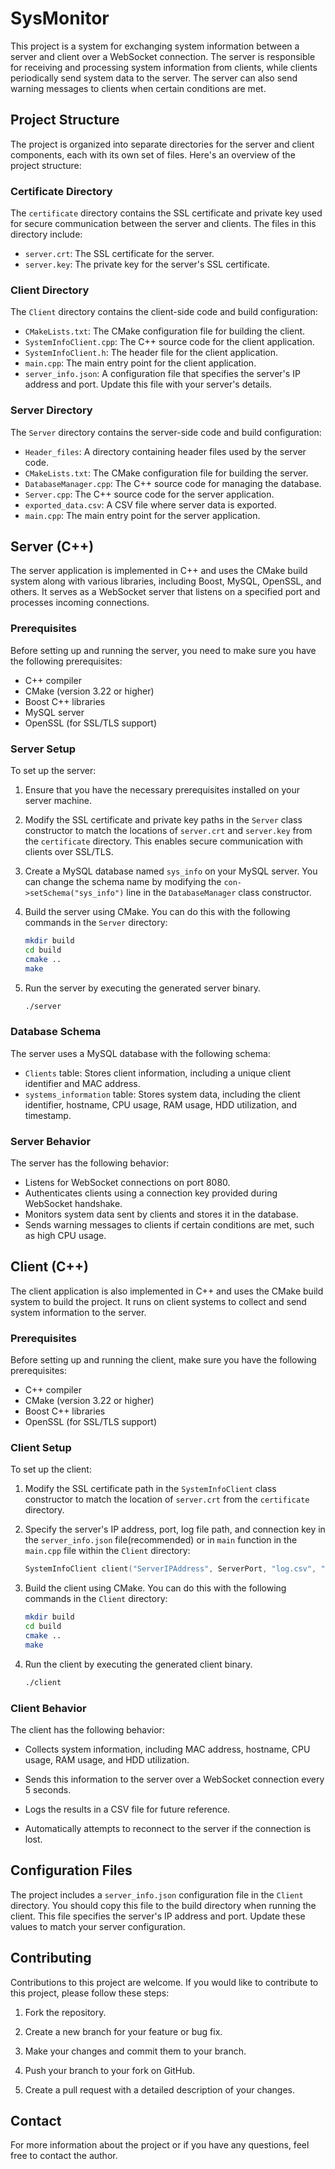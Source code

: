 # SysMonitor

This project is a system for exchanging system information between a server and client over a WebSocket connection. The server is responsible for receiving and processing system information from clients, while clients periodically send system data to the server. The server can also send warning messages to clients when certain conditions are met.

## Project Structure

The project is organized into separate directories for the server and client components, each with its own set of files. Here's an overview of the project structure:

### Certificate Directory

The `certificate` directory contains the SSL certificate and private key used for secure communication between the server and clients. The files in this directory include:

- `server.crt`: The SSL certificate for the server.
- `server.key`: The private key for the server's SSL certificate.

### Client Directory

The `Client` directory contains the client-side code and build configuration:

- `CMakeLists.txt`: The CMake configuration file for building the client.
- `SystemInfoClient.cpp`: The C++ source code for the client application.
- `SystemInfoClient.h`: The header file for the client application.
- `main.cpp`: The main entry point for the client application.
- `server_info.json`: A configuration file that specifies the server's IP address and port. Update this file with your server's details.

### Server Directory

The `Server` directory contains the server-side code and build configuration:

- `Header_files`: A directory containing header files used by the server code.
- `CMakeLists.txt`: The CMake configuration file for building the server.
- `DatabaseManager.cpp`: The C++ source code for managing the database.
- `Server.cpp`: The C++ source code for the server application.
- `exported_data.csv`: A CSV file where server data is exported.
- `main.cpp`: The main entry point for the server application.

## Server (C++)

The server application is implemented in C++ and uses the CMake build system along with various libraries, including Boost, MySQL, OpenSSL, and others. It serves as a WebSocket server that listens on a specified port and processes incoming connections.

### Prerequisites

Before setting up and running the server, you need to make sure you have the following prerequisites:

- C++ compiler
- CMake (version 3.22 or higher)
- Boost C++ libraries
- MySQL server
- OpenSSL (for SSL/TLS support)

### Server Setup

To set up the server:

1. Ensure that you have the necessary prerequisites installed on your server machine.

2. Modify the SSL certificate and private key paths in the `Server` class constructor to match the locations of `server.crt` and `server.key` from the `certificate` directory. This enables secure communication with clients over SSL/TLS.

3. Create a MySQL database named `sys_info` on your MySQL server. You can change the schema name by modifying the `con->setSchema("sys_info")` line in the `DatabaseManager` class constructor.

4. Build the server using CMake. You can do this with the following commands in the `Server` directory:

   ```bash
   mkdir build
   cd build
   cmake ..
   make
   ```

5. Run the server by executing the generated server binary.

   ```bash
   ./server
   ```

### Database Schema

The server uses a MySQL database with the following schema:

- `Clients` table: Stores client information, including a unique client identifier and MAC address.
- `systems_information` table: Stores system data, including the client identifier, hostname, CPU usage, RAM usage, HDD utilization, and timestamp.

### Server Behavior

The server has the following behavior:

- Listens for WebSocket connections on port 8080.
- Authenticates clients using a connection key provided during WebSocket handshake.
- Monitors system data sent by clients and stores it in the database.
- Sends warning messages to clients if certain conditions are met, such as high CPU usage.

## Client (C++)

The client application is also implemented in C++ and uses the CMake build system to build the project. It runs on client systems to collect and send system information to the server.

### Prerequisites

Before setting up and running the client, make sure you have the following prerequisites:

- C++ compiler
- CMake (version 3.22 or higher)
- Boost C++ libraries
- OpenSSL (for SSL/TLS support)

### Client Setup

To set up the client:

1. Modify the SSL certificate path in the `SystemInfoClient` class constructor to match the location of `server.crt` from the `certificate` directory.

2. Specify the server's IP address, port, log file path, and connection key in the `server_info.json` file(recommended) or in `main` function in the `main.cpp` file within the `Client` directory:

   ```cpp
   SystemInfoClient client("ServerIPAddress", ServerPort, "log.csv", "YourConnectionKeyHere");
   ```

3. Build the client using CMake. You can do this with the following commands in the `Client` directory:

   ```bash
   mkdir build
   cd build
   cmake ..
   make
   ```

4. Run the client by executing the generated client binary.

   ```bash
   ./client
   ```

### Client Behavior

The client has the following behavior:

- Collects system information, including MAC address, hostname, CPU usage, RAM usage, and HDD utilization.

- Sends this information to the server over a WebSocket connection every 5 seconds.

- Logs the results in a CSV file for future reference.

- Automatically attempts to reconnect to the server if the connection is lost.

## Configuration Files

The project includes a `server_info.json` configuration file in the `Client` directory. You should copy this file to the build directory when running the client. This file specifies the server's IP address and port. Update these values to match your server configuration.

## Contributing

Contributions to this project are welcome. If you would like to contribute to this project, please follow these steps:

1. Fork the repository.

2. Create a new branch for your feature or bug fix.

3. Make your changes and commit them to your branch.

4. Push your branch to your fork on GitHub.

5. Create a pull request with a detailed description of your changes.



## Contact

For more information about the project or if you have any questions, feel free to contact the author.
